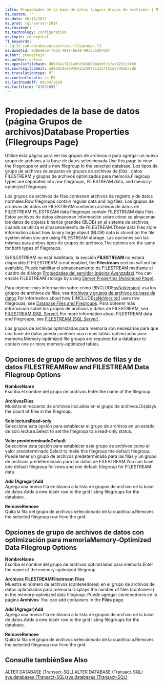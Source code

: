 ```yaml
---
title: Propiedades de la base de datos (página Grupos de archivos) | Microsoft Docs
ms.custom: ''
ms.date: 06/13/2017
ms.prod: sql-server-2014
ms.reviewer: ''
ms.technology: configuration
ms.topic: conceptual
f1_keywords:
- sql12.swb.databaseproperties.filegroups.f1
ms.assetid: 8d06e859-73dd-4019-b6e8-99c5c5297697
author: stevestein
ms.author: sstein
ms.openlocfilehash: d0546a17491ed5d3b36890a605c5faa922c24fe6
ms.sourcegitcommit: ad4d92dce894592a259721a1571b1d8736abacdb
ms.translationtype: MT
ms.contentlocale: es-ES
ms.lasthandoff: 08/04/2020
ms.locfileid: "87672095"
---
```

# <a name="database-properties-filegroups-page"></a><span data-ttu-id="967ea-102">Propiedades de la base de datos (página Grupos de archivos)</span><span class="sxs-lookup"><span data-stu-id="967ea-102">Database Properties (Filegroups Page)</span></span>
  <span data-ttu-id="967ea-103">Utilice esta página para ver los grupos de archivos o para agregar un nuevo grupo de archivos a la base de datos seleccionada.</span><span class="sxs-lookup"><span data-stu-id="967ea-103">Use this page to view the filegroups or add a new filegroup to the selected database.</span></span> <span data-ttu-id="967ea-104">Los tipos de grupo de archivos se separan en grupos de archivos de *filas* , datos FILESTREAM y grupos de archivos optimizados para memoria.</span><span class="sxs-lookup"><span data-stu-id="967ea-104">Filegroup types are separated into *row* filegroups, FILESTREAM data, and memory-optimized filegroups.</span></span>  
  
 <span data-ttu-id="967ea-105">Los grupos de archivos de filas contienen archivos de registro y de datos normales.</span><span class="sxs-lookup"><span data-stu-id="967ea-105">Row filegroups contain regular data and log files.</span></span> <span data-ttu-id="967ea-106">Los grupos de archivos de datos de FILESTREAM contienen archivos de datos de FILESTREAM.</span><span class="sxs-lookup"><span data-stu-id="967ea-106">FILESTREAM data filegroups contain FILESTREAM data files.</span></span> <span data-ttu-id="967ea-107">Estos archivos de datos almacenan información sobre cómo se almacenan los datos de objetos binarios grandes (BLOB) en el sistema de archivos, cuando se utiliza el almacenamiento de FILESTREAM.</span><span class="sxs-lookup"><span data-stu-id="967ea-107">These data files store information about how binary large object (BLOB) data is stored on the file system when you are using FILESTREAM storage.</span></span> <span data-ttu-id="967ea-108">Las opciones son las mismas para ambos tipos de grupos de archivos.</span><span class="sxs-lookup"><span data-stu-id="967ea-108">The options are the same for both types of filegroups.</span></span>  
  
 <span data-ttu-id="967ea-109">Si FILESTREAM no está habilitado, la sección **FILESTREAM** no estará disponible.</span><span class="sxs-lookup"><span data-stu-id="967ea-109">If FILESTREAM is not enabled, the **Filestream** section will not be available.</span></span> <span data-ttu-id="967ea-110">Puede habilitar el almacenamiento de FILESTREAM mediante el cuadro de diálogo [Propiedades del servidor (página Avanzadas)](../../database-engine/configure-windows/server-properties-advanced-page.md).</span><span class="sxs-lookup"><span data-stu-id="967ea-110">You can enable FILESTREAM storage by using [Server Properties (Advanced Page)](../../database-engine/configure-windows/server-properties-advanced-page.md).</span></span>  
  
 <span data-ttu-id="967ea-111">Para obtener más información sobre cómo [!INCLUDE[ssNoVersion](../../includes/ssnoversion-md.md)] usa los grupos de archivos de filas, vea [Archivos y grupos de archivos de base de datos](database-files-and-filegroups.md).</span><span class="sxs-lookup"><span data-stu-id="967ea-111">For information about how [!INCLUDE[ssNoVersion](../../includes/ssnoversion-md.md)] uses row filegroups, see [Database Files and Filegroups](database-files-and-filegroups.md).</span></span> <span data-ttu-id="967ea-112">Para obtener más información sobre los grupos de archivos y datos de FILESTREAM, vea [FILESTREAM &#40;SQL Server&#41;](../blob/filestream-sql-server.md).</span><span class="sxs-lookup"><span data-stu-id="967ea-112">For more information about FILESTREAM data and filegroups, see [FILESTREAM &#40;SQL Server&#41;](../blob/filestream-sql-server.md).</span></span>  
  
 <span data-ttu-id="967ea-113">Los grupos de archivos optimizados para memoria son necesarios para que una base de datos pueda contener una o más tablas optimizadas para memoria.</span><span class="sxs-lookup"><span data-stu-id="967ea-113">Memory-optimized file groups are required for a database to contain one or more memory-optimized tables.</span></span>  
  
## <a name="row-and-filestream-data-filegroup-options"></a><span data-ttu-id="967ea-114">Opciones de grupo de archivos de filas y de datos FILESTREAM</span><span class="sxs-lookup"><span data-stu-id="967ea-114">Row and FILESTREAM Data Filegroup Options</span></span>  
 <span data-ttu-id="967ea-115">**Nombre**</span><span class="sxs-lookup"><span data-stu-id="967ea-115">**Name**</span></span>  
 <span data-ttu-id="967ea-116">Escriba el nombre del grupo de archivos.</span><span class="sxs-lookup"><span data-stu-id="967ea-116">Enter the name of the filegroup.</span></span>  
  
 <span data-ttu-id="967ea-117">**Archivos**</span><span class="sxs-lookup"><span data-stu-id="967ea-117">**Files**</span></span>  
 <span data-ttu-id="967ea-118">Muestra el recuento de archivos incluidos en el grupo de archivos.</span><span class="sxs-lookup"><span data-stu-id="967ea-118">Displays the count of files in the filegroup.</span></span>  
  
 <span data-ttu-id="967ea-119">**Solo lectura**</span><span class="sxs-lookup"><span data-stu-id="967ea-119">**Read-only**</span></span>  
 <span data-ttu-id="967ea-120">Seleccione esta opción para establecer el grupo de archivos en un estado de solo lectura.</span><span class="sxs-lookup"><span data-stu-id="967ea-120">Select to set the filegroup to a read-only status.</span></span>  
  
 <span data-ttu-id="967ea-121">**Valor predeterminado**</span><span class="sxs-lookup"><span data-stu-id="967ea-121">**Default**</span></span>  
 <span data-ttu-id="967ea-122">Seleccione esta opción para establecer este grupo de archivos como el valor predeterminado.</span><span class="sxs-lookup"><span data-stu-id="967ea-122">Select to make this filegroup the default filegroup.</span></span> <span data-ttu-id="967ea-123">Puede tener un grupo de archivos predeterminado para las filas y un grupo de archivos predeterminado para los datos de FILESTREAM.</span><span class="sxs-lookup"><span data-stu-id="967ea-123">You can have one default filegroup for rows and one default filegroup for FILESTREAM data.</span></span>  
  
 <span data-ttu-id="967ea-124">**Add (Agregar)**</span><span class="sxs-lookup"><span data-stu-id="967ea-124">**Add**</span></span>  
 <span data-ttu-id="967ea-125">Agrega una nueva fila en blanco a la lista de grupos de archivo de la base de datos.</span><span class="sxs-lookup"><span data-stu-id="967ea-125">Adds a new blank row to the grid listing filegroups for the database.</span></span>  
  
 <span data-ttu-id="967ea-126">**Remove**</span><span class="sxs-lookup"><span data-stu-id="967ea-126">**Remove**</span></span>  
 <span data-ttu-id="967ea-127">Quita la fila del grupo de archivos seleccionado de la cuadrícula.</span><span class="sxs-lookup"><span data-stu-id="967ea-127">Removes the selected filegroup row from the grid.</span></span>  
  
## <a name="memory-optimized-data-filegroup-options"></a><span data-ttu-id="967ea-128">Opciones de grupo de archivos de datos con optimización para memoria</span><span class="sxs-lookup"><span data-stu-id="967ea-128">Memory-Optimized Data Filegroup Options</span></span>  
 <span data-ttu-id="967ea-129">**Nombre**</span><span class="sxs-lookup"><span data-stu-id="967ea-129">**Name**</span></span>  
 <span data-ttu-id="967ea-130">Escriba el nombre del grupo de archivos optimizados para memoria.</span><span class="sxs-lookup"><span data-stu-id="967ea-130">Enter the name of the memory-optimized filegroup.</span></span>  
  
 <span data-ttu-id="967ea-131">**Archivos FILESTREAM**</span><span class="sxs-lookup"><span data-stu-id="967ea-131">**Filestream Files**</span></span>  
 <span data-ttu-id="967ea-132">Muestra el número de archivos (contenedores) en el grupo de archivos de datos optimizados para memoria.</span><span class="sxs-lookup"><span data-stu-id="967ea-132">Displays the number of files (containers) in the memory-optimized data filegroup.</span></span> <span data-ttu-id="967ea-133">Puede agregar contenedores en la página **Archivos** .</span><span class="sxs-lookup"><span data-stu-id="967ea-133">You can add containers in the **Files** page.</span></span>  
  
 <span data-ttu-id="967ea-134">**Add (Agregar)**</span><span class="sxs-lookup"><span data-stu-id="967ea-134">**Add**</span></span>  
 <span data-ttu-id="967ea-135">Agrega una nueva fila en blanco a la lista de grupos de archivo de la base de datos.</span><span class="sxs-lookup"><span data-stu-id="967ea-135">Adds a new blank row to the grid listing filegroups for the database.</span></span>  
  
 <span data-ttu-id="967ea-136">**Remove**</span><span class="sxs-lookup"><span data-stu-id="967ea-136">**Remove**</span></span>  
 <span data-ttu-id="967ea-137">Quita la fila del grupo de archivos seleccionado de la cuadrícula.</span><span class="sxs-lookup"><span data-stu-id="967ea-137">Removes the selected filegroup row from the grid.</span></span>  
  
## <a name="see-also"></a><span data-ttu-id="967ea-138">Consulte también</span><span class="sxs-lookup"><span data-stu-id="967ea-138">See Also</span></span>  
 <span data-ttu-id="967ea-139">[ALTER DATABASE &#40;Transact-SQL&#41;](/sql/t-sql/statements/alter-database-transact-sql) </span><span class="sxs-lookup"><span data-stu-id="967ea-139">[ALTER DATABASE &#40;Transact-SQL&#41;](/sql/t-sql/statements/alter-database-transact-sql) </span></span>  
 [<span data-ttu-id="967ea-140">sys.databases &#40;Transact-SQL&#41;</span><span class="sxs-lookup"><span data-stu-id="967ea-140">sys.databases &#40;Transact-SQL&#41;</span></span>](/sql/relational-databases/system-catalog-views/sys-databases-transact-sql)  
  
  
